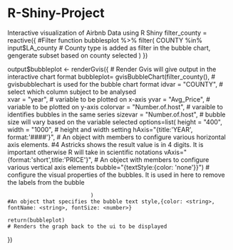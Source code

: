 # R-Shiny-Project
Interactive visualization of Airbnb Data using R Shiny
 filter_county = reactive({                                               #Filter function
    bubblesplot %>%
      filter(
    COUNTY %in% input$LA_county                                            # County type is added as filter in the bubble chart, gengerate subset based on county selected
      ) 
  })
  
  output$bubbleplot <- renderGvis({                                        # Render Gvis will give output in the interactive chart format
    bubbleplot= gvisBubbleChart(filter_county(),                           # gvisbubblechart is used for the bubble chart format
                              idvar = "COUNTY",                            # select which column subject to be analysed       
                              xvar = "year",                               # variable to be plotted on x-axis
                              yvar = "Avg_Price",                          # variable to be plotted on y-axis
                              colorvar = "Number.of.host",                 # varaible to  identifies bubbles in the same series
                              sizevar = "Number.of.host",                          # bubble size will vary based on the variable  selected
                              options=list(
                                height = "400", width = "1000",            # height and width setting
                                hAxis="{title:'YEAR', format:'####'}",     # An object with members to configure various horizontal axis elements. 
                                #4 Astricks shows the result value is in 4 digits. It is important otherwise R will take in scientific notations
                                vAxis="{format:'short',title:'PRICE'}",    # An object with members to configure various vertical axis elements
                                bubble="{textStyle:{color: 'none'}}")      # configure the visual properties of the bubbles. It is used in here to remove the labels from the bubble
                                
                              )                                            #An object that specifies the bubble text style,{color: <string>, fontName: <string>, fontSize: <number>}
    
    return(bubbleplot)                                                     # Renders the graph back to the ui to be displayed
  })
